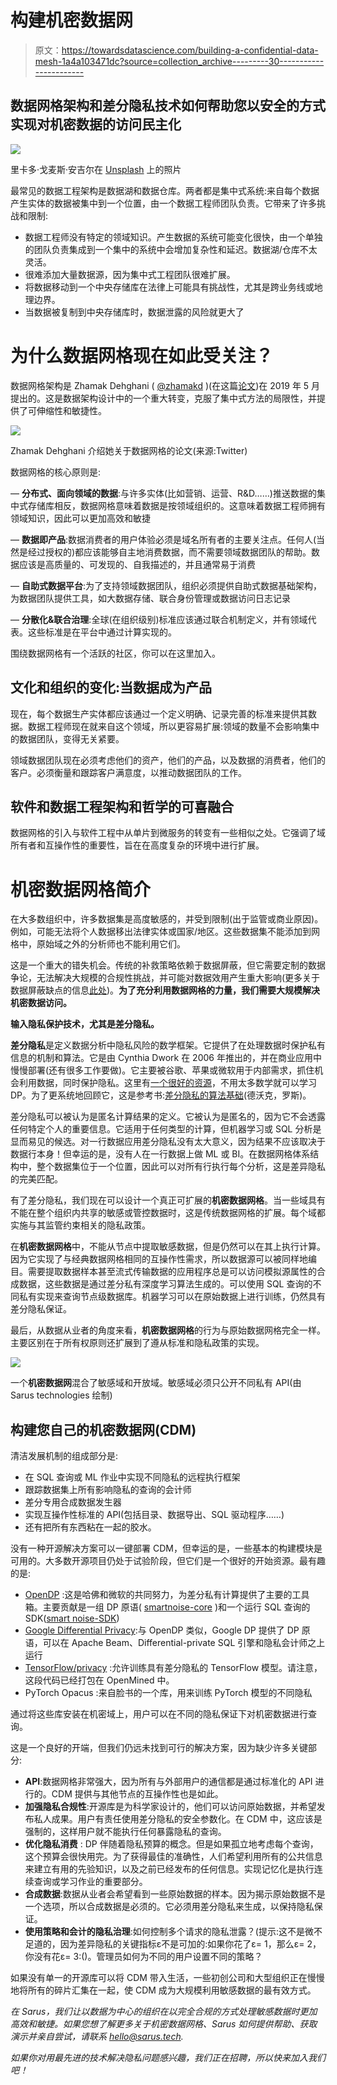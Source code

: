 # 构建机密数据网

> 原文：<https://towardsdatascience.com/building-a-confidential-data-mesh-1a4a103471dc?source=collection_archive---------30----------------------->

## 数据网格架构和差分隐私技术如何帮助您以安全的方式实现对机密数据的访问民主化

![](img/6f936a9de7a93fd1345e531206d40f75.png)

里卡多·戈麦斯·安吉尔在 [Unsplash](https://unsplash.com?utm_source=medium&utm_medium=referral) 上的照片

最常见的数据工程架构是数据湖和数据仓库。两者都是集中式系统:来自每个数据产生实体的数据被集中到一个位置，由一个数据工程师团队负责。它带来了许多挑战和限制:

*   数据工程师没有特定的领域知识。产生数据的系统可能变化很快，由一个单独的团队负责集成到一个集中的系统中会增加复杂性和延迟。数据湖/仓库不太灵活。
*   很难添加大量数据源，因为集中式工程团队很难扩展。
*   将数据移动到一个中央存储库在法律上可能具有挑战性，尤其是跨业务线或地理边界。
*   当数据被复制到中央存储库时，数据泄露的风险就更大了

# 为什么数据网格现在如此受关注？

数据网格架构是 Zhamak Dehghani ( [@zhamakd](https://twitter.com/zhamakd) )(在这篇[论文](https://martinfowler.com/articles/data-monolith-to-mesh.html))在 2019 年 5 月提出的。这是数据架构设计中的一个重大转变，克服了集中式方法的局限性，并提供了可伸缩性和敏捷性。

![](img/c66284d85e1e4be734507db57ced1db3.png)

Zhamak Dehghani 介绍她关于数据网格的论文(来源:Twitter)

数据网格的核心原则是:

— **分布式、面向领域的数据**:与许多实体(比如营销、运营、R&D……)推送数据的集中式存储库相反，数据网格意味着数据是按领域组织的。这意味着数据工程师拥有领域知识，因此可以更加高效和敏捷

— **数据即产品**:数据消费者的用户体验必须是域名所有者的主要关注点。任何人(当然是经过授权的)都应该能够自主地消费数据，而不需要领域数据团队的帮助。数据应该是高质量的、可发现的、自我描述的，并且通常易于消费

— **自助式数据平台**:为了支持领域数据团队，组织必须提供自助式数据基础架构，为数据团队提供工具，如大数据存储、联合身份管理或数据访问日志记录

— **分散化&联合治理**:全球(在组织级别)标准应该通过联合机制定义，并有领域代表。这些标准是在平台中通过计算实现的。

围绕数据网格有一个活跃的社区，你可以在这里加入。

## 文化和组织的变化:当数据成为产品

现在，每个数据生产实体都应该通过一个定义明确、记录完善的标准来提供其数据。数据工程师现在就来自这个领域，所以更容易扩展:领域的数量不会影响集中的数据团队，变得无关紧要。

领域数据团队现在必须考虑他们的资产，他们的产品，以及数据的消费者，他们的客户。必须衡量和跟踪客户满意度，以推动数据团队的工作。

## 软件和数据工程架构和哲学的可喜融合

数据网格的引入与软件工程中从单片到微服务的转变有一些相似之处。它强调了域所有者和互操作性的重要性，旨在在高度复杂的环境中进行扩展。

# 机密数据网格简介

在大多数组织中，许多数据集是高度敏感的，并受到限制(出于监管或商业原因)。例如，可能无法将个人数据移出法律实体或国家/地区。这些数据集不能添加到网格中，原始域之外的分析师也不能利用它们。

这是一个重大的错失机会。传统的补救策略依赖于数据屏蔽，但它需要定制的数据争论，无法解决大规模的合规性挑战，并可能对数据效用产生重大影响(更多关于数据屏蔽缺点的信息[此处](https://medium.com/sarus/overcoming-the-limitations-of-data-masking-636e082ab29c))。**为了充分利用数据网格的力量，我们需要大规模解决机密数据访问。**

**输入隐私保护技术，尤其是差分隐私。**

**差分隐私**是定义数据分析中隐私风险的数学框架。它提供了在处理数据时保护私有信息的机制和算法。它是由 Cynthia Dwork 在 2006 年推出的，并在商业应用中慢慢部署(还有很多工作要做)。它主要被谷歌、苹果或微软用于内部需求，抓住机会利用数据，同时保护隐私。这里有[一个很好的资源](https://privacytools.seas.harvard.edu/files/privacytools/files/pedagogical-document-dp_0.pdf)，不用太多数学就可以学习 DP。为了更系统地回顾它，这是参考书:[差分隐私的算法基础](https://www.cis.upenn.edu/~aaroth/Papers/privacybook.pdf)(德沃克，罗斯)。

差分隐私可以被认为是匿名计算结果的定义。它被认为是匿名的，因为它不会透露任何特定个人的重要信息。它适用于任何类型的计算，但机器学习或 SQL 分析是显而易见的候选。对一行数据应用差分隐私没有太大意义，因为结果不应该取决于数据行本身！但幸运的是，没有人在一行数据上做 ML 或 BI。在数据网格体系结构中，整个数据集位于一个位置，因此可以对所有行执行每个分析，这是差异隐私的完美匹配。

有了差分隐私，我们现在可以设计一个真正可扩展的**机密数据网格**。当一些域具有不能在整个组织内共享的敏感或管控数据时，这是传统数据网格的扩展。每个域都实施与其监管约束相关的隐私政策。

在**机密数据网格**中，不能从节点中提取敏感数据，但是仍然可以在其上执行计算。因为它实现了与经典数据网格相同的互操作性需求，所以数据源可以被同样地编目。需要提取数据样本甚至流式传输数据的应用程序总是可以访问模拟源属性的合成数据，这些数据是通过差分私有深度学习算法生成的。可以使用 SQL 查询的不同私有实现来查询节点级数据库。机器学习可以在原始数据上进行训练，仍然具有差分隐私保证。

最后，从数据从业者的角度来看，**机密数据网格**的行为与原始数据网格完全一样。主要区别在于所有权原则还扩展到了遵从标准和隐私政策的实现。

![](img/4fe2c54297f0f6e14c39c490142ec4b4.png)

一个**机密数据网**混合了敏感域和开放域。敏感域必须只公开不同私有 API(由 Sarus technologies 绘制)

## 构建您自己的机密数据网(CDM)

清洁发展机制的组成部分是:

*   在 SQL 查询或 ML 作业中实现不同隐私的远程执行框架
*   跟踪数据集上所有影响隐私的查询的会计师
*   差分专用合成数据发生器
*   实现互操作性标准的 API(包括目录、数据导出、SQL 驱动程序……)
*   还有把所有东西粘在一起的胶水。

没有一种开源解决方案可以一键部署 CDM，但幸运的是，一些基本的构建模块是可用的。大多数开源项目仍处于试验阶段，但它们是一个很好的开始资源。最有趣的是:

*   [OpenDP](https://github.com/opendp) :这是哈佛和微软的共同努力，为差分私有计算提供了主要的工具箱。主要贡献是一组 DP 原语( [smartnoise-core](https://github.com/opendp/smartnoise-core) )和一个运行 SQL 查询的 SDK([smart noise-SDK](https://github.com/opendp/smartnoise-sdk))
*   [Google Differential Privacy](https://github.com/google/differential-privacy):与 OpenDP 类似，Google DP 提供了 DP 原语，可以在 Apache Beam、Differential-private SQL 引擎和隐私会计师之上运行
*   [TensorFlow/privacy](https://github.com/tensorflow/privacy) :允许训练具有差分隐私的 TensorFlow 模型。请注意，这段代码已经打包在 OpenMined 中。
*   PyTorch Opacus :来自脸书的一个库，用来训练 PyTorch 模型的不同隐私

通过将这些库安装在机密域上，用户可以在不同的隐私保证下对机密数据进行查询。

这是一个良好的开端，但我们仍远未找到可行的解决方案，因为缺少许多关键部分:

*   **API**:数据网格非常强大，因为所有与外部用户的通信都是通过标准化的 API 进行的。CDM 提供与其他节点的互操作性也是如此。
*   **加强隐私合规性**:开源库是为科学家设计的，他们可以访问原始数据，并希望发布私人成果。用户有责任使用差分隐私的安全参数化。在 CDM 中，这应该是强制的，这样用户就不能执行任何暴露隐私的查询。
*   **优化隐私消费** : DP 伴随着隐私预算的概念。但是如果孤立地考虑每个查询，这个预算会很快用完。为了获得最佳的准确性，人们希望利用所有的公共信息来建立有用的先验知识，以及之前已经发布的任何信息。实现记忆化是执行连续查询或学习作业的重要部分。
*   **合成数据**:数据从业者会希望看到一些原始数据的样本。因为揭示原始数据不是一个选项，所以合成数据是必须的。它必须用差分隐私来生成，以保持隐私保证。
*   **使用策略和会计的隐私治理**:如何控制多个请求的隐私泄露？(提示:这不是微不足道的，因为差异隐私的关键指标ε不是可加的:如果你花了ε= 1，那么ε= 2，你没有花ε= 3:()。管理员如何为不同的用户设置不同的策略？

如果没有单一的开源库可以将 CDM 带入生活，一些初创公司和大型组织正在慢慢地将所有的碎片汇集在一起，使 CDM 成为大规模利用敏感数据的最有效方式。

*在 Sarus，我们让以数据为中心的组织在以完全合规的方式处理敏感数据时更加高效和敏捷。如果您想了解更多关于机密数据网格、Sarus 如何提供帮助、获取演示并亲自尝试，请联系 hello@sarus.tech.*

*如果你对用最先进的技术解决隐私问题感兴趣，我们正在招聘，所以快来加入我们吧！*